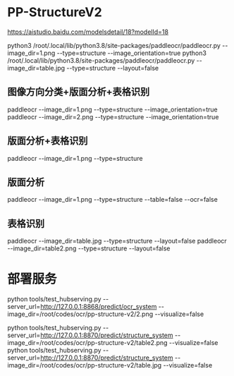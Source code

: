 # PP-StructureV2

https://aistudio.baidu.com/modelsdetail/18?modelId=18

python3 /root/.local/lib/python3.8/site-packages/paddleocr/paddleocr.py --image_dir=1.png --type=structure --image_orientation=true
python3 /root/.local/lib/python3.8/site-packages/paddleocr/paddleocr.py --image_dir=table.jpg --type=structure --layout=false

## 图像方向分类+版面分析+表格识别
paddleocr --image_dir=1.png --type=structure --image_orientation=true
paddleocr --image_dir=2.png --type=structure --image_orientation=true

## 版面分析+表格识别
paddleocr --image_dir=1.png --type=structure

## 版面分析
paddleocr --image_dir=1.png --type=structure --table=false --ocr=false

## 表格识别
paddleocr --image_dir=table.jpg --type=structure --layout=false
paddleocr --image_dir=table2.png --type=structure --layout=false

# 部署服务
python tools/test_hubserving.py --server_url=http://127.0.0.1:8868/predict/ocr_system --image_dir=/root/codes/ocr/pp-structure-v2/2.png --visualize=false

python tools/test_hubserving.py --server_url=http://127.0.0.1:8870/predict/structure_system --image_dir=/root/codes/ocr/pp-structure-v2/table2.png --visualize=false
python tools/test_hubserving.py --server_url=http://127.0.0.1:8870/predict/structure_system --image_dir=/root/codes/ocr/pp-structure-v2/table.jpg --visualize=false


